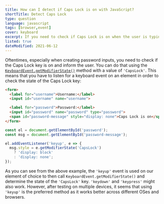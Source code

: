 ```yaml
---
title: How can I detect if Caps Lock is on with JavaScript?
shortTitle: Detect Caps Lock
type: question
language: javascript
tags: [browser,event]
cover: keyboard
excerpt: If you need to check if Caps Lock is on when the user is typing in the browser, JavaScript's got you covered.
listed: true
dateModified: 2021-06-12
---
```


Oftentimes, especially when creating password inputs, you need to check if the Caps Lock key is on and inform the user. You can do that using the [`KeyboardEvent.getModifierState()`](https://developer.mozilla.org/en-US/docs/Web/API/KeyboardEvent/getModifierState) method with a value of `'CapsLock'`. This means that you have to listen for a keyboard event on an element in order to check the state of the Caps Lock key:

```html
<form>
  <label for="username">Username:</label>
  <input id="username" name="username">

  <label for="password">Password:</label>
  <input id="password" name="password" type="password">
  <span id="password-message" style="display: none">Caps Lock is on</span>
</form>
```

```js
const el = document.getElementById('password');
const msg = document.getElementById('password-message');

el.addEventListener('keyup', e => {
  msg.style = e.getModifierState('CapsLock')
    ? 'display: block'
    : 'display: none';
});
```

As you can see from the above example, the `'keyup'` event is used on our element of choice to then call `KeyboardEvent.getModifierState()` and determine the state of the `'CapsLock'` key. `'keydown'` and `'keypress'` might also work. However, after testing on multiple devices, it seems that using `'keyup'` is the preferred method as it works better across different OSes and browsers.
